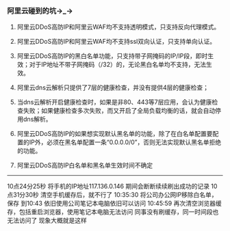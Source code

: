 ### **阿里云碰到的坑→_→** ###

1. 阿里云DDoS高防IP和阿里云WAF均不支持透明模式，只支持反向代理模式。

2. 阿里云DDoS高防IP和阿里云WAF均不支持ssl双向认证，只支持单向认证。

3. 阿里云DDoS高防IP的黑白名单功能，只支持带子网掩码的IP/IP段，即时生效；对于IP地址不带子网掩码（/32）的，无论黑白名单均不支持，无法生效。

4. 阿里云dns云解析只提供了7层的健康检查，并没有提供4层的健康检查；

5. 当dns云解析开启健康检查时，如果是非80、443等7层应用，会认为健康检查失败；如果健康检查多次失败，而又开启了全局负载均衡的话，就会自动停用dns解析。

6. 阿里云DDoS高防IP的如果想实现默认黑名单的功能，除了在白名单配置要配置的IP外，必须在黑名单配置一条“0.0.0.0/0”，否则无法实现默认黑名单拒绝的功能。

7. 阿里云DDoS高防IP白名单和黑名单生效时间不确定

  ------

  10点24分25秒 将手机的IP地址117.136.0.146
  期间会断断续续刷出成功的记录
  10点31分30秒 清空手机缓存后，就不行了
  10:35:30 将公司办公网IP移除白名单，保存
  到10:43  依旧使用公司笔记本电脑依旧可以访问
  10:45:59 再次清空浏览器缓存，包括重启浏览器，使用笔记本电脑无法访问
  同事没有刷缓存，同一时间段也无法访问了
  现象大概就是这样